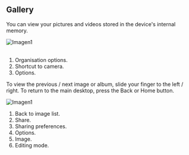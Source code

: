 ## Gallery

You can view your pictures and videos stored in the device's internal memory.

![Imagen1](http://static.energysistem.com/images/manuals/42235/5616888211a1b.jpg) <br> <br>

1.	Organisation options.
2.	Shortcut to camera.
3.	Options.


To view the previous / next image or album, slide your finger to the left / right.
To return to the main desktop, press the Back or Home button.


![Imagen1](http://static.energysistem.com/images/manuals/42235/561688872ae79.jpg)

1.	Back to image list.
2.	Share.
3.	Sharing preferences.
4.	Options.
5.	Image.
6.	Editing mode.
